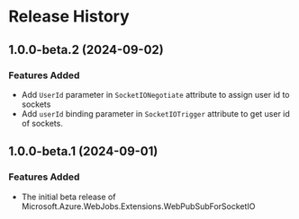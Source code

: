 # Release History

## 1.0.0-beta.2 (2024-09-02)

### Features Added

- Add `UserId` parameter in `SocketIONegotiate` attribute to assign user id to sockets
- Add `userId` binding parameter in `SocketIOTrigger` attribute to get user id of sockets.

## 1.0.0-beta.1 (2024-09-01)
### Features Added
- The initial beta release of Microsoft.Azure.WebJobs.Extensions.WebPubSubForSocketIO
